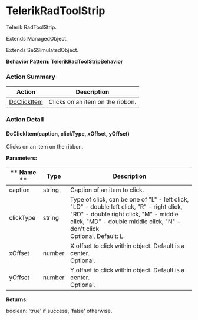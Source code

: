 # TelerikRadToolStrip

Telerik RadToolStrip.
 
Extends ManagedObject.

Extends SeSSimulatedObject.





**Behavior Pattern: TelerikRadToolStripBehavior**


<!-- ============================== property summary ========================== -->

	
<!-- ============================== action summary ========================== -->



### Action Summary

|  **Action** | **Description** | 
| ----------- | --------------- |
|	[DoClickItem](#DoClickItem) | Clicks on an item on the ribbon. |




<!-- ============================== property detail ========================== -->
	
	
<!-- ============================== action detail ========================== -->
	
### Action Detail
		
<a name="DoClickItem"></a>    
#### DoClickItem(caption, clickType, xOffset, yOffset)

Clicks on an item on the ribbon.


**Parameters:**

|	** Name ** | **Type** | **Description** |
| ---------- | -------- | --------------- |
| caption | string |	Caption of an item to click. |
| clickType | string |	Type of click, can be one of "L" - left click, "LD" - double left click, "R" - right click, "RD" - double right click, "M" - middle click, "MD" - double middle click, "N" - don't click<br>Optional, Default: L. |
| xOffset | number |	X offset to click within object. Default is a center.<br>Optional. |
| yOffset | number |	Y offset to click within object. Default is a center.<br>Optional. |




**Returns:**

boolean: 'true' if success, 'false' otherwise.




	

